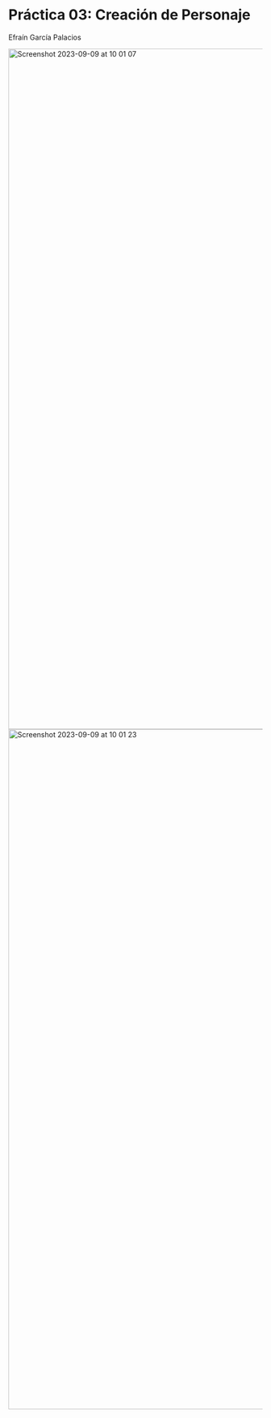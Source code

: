 # Práctica 03: Creación de Personaje
Efraín García Palacios

<img width="1347" alt="Screenshot 2023-09-09 at 10 01 07" src="https://github.com/pal-ef/com-sim/assets/63682116/01e04fda-1f7d-499e-bb7c-28d96fe5ff7a">

<img width="1346" alt="Screenshot 2023-09-09 at 10 01 23" src="https://github.com/pal-ef/com-sim/assets/63682116/2afc9de3-91b8-46ca-93f8-be3c234094dd">
